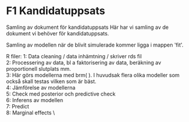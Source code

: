 # F1 Kandidatuppsats
Samling av dokument för kandidatuppsats
Här har vi samling av de dokument vi behöver för kandidatuppsats.

Samling av modellen när de blivit simulerade kommer ligga i mappen 'fit'.

R filer:
1: Data cleaning / data inhämtning / skriver rds fil \
2: Processering av data, bl a faktorisering av data, beräkning av proportionell slutplats mm. \
3: Här görs modellerna med brm( ). I huvudsak flera olika modeller som också skall testas vilken som är bäst. \
4: Jämförelse av modellerna \
5: Check med posterior och predictive check \
6: Inferens av modellen \
7: Predict \
8: Marginal effects \
